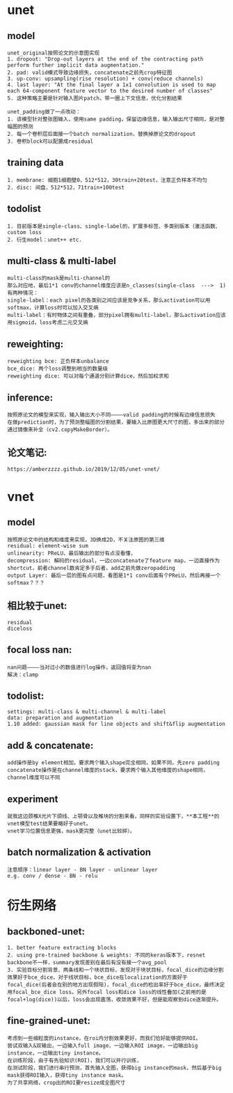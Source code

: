 # unet
## model
    unet_original按照论文的示意图实现
    1. dropout: "Drop-out layers at the end of the contracting path perform further implicit data augmentation."
    2. pad: valid模式导致边缘损失，concatenate之前先crop特征图
    3. up-conv: upsampling(rise resolution) + conv(reduce channels)
    4. last layer: "At the final layer a 1x1 convolution is used to map each 64-component feature vector to the desired number of classes"
    5. 这种策略主要是针对输入图片patch，带一圈上下文信息，优化分割结果
    
    unet_padding做了一点改动：
    1. 该模型针对整张图输入，使用same padding，保留边缘信息，输入输出尺寸相同，是对整幅图的预测
    2. 每一个卷积层后面接一个batch normalization，替换掉原论文的dropout
    3. 卷积block可以配置成residual

## training data
    1. membrane: 细胞1细胞壁0，512*512，30train+20test，注意正负样本不均匀
    2. disc: 间盘，512*512，71train+100test

## todolist
    1. 目前版本是single-class、single-label的，扩展多标签、多类别版本（激活函数、custom loss
    2. 衍生model：unet++ etc.

## multi-class & multi-label
    multi-class的mask是multi-channel的
    那么对应地，最后1*1 conv的channel维度应该是n_classes(single-class  --->  1)
    有两种情况：
    single-label：each pixel的各类别之间应该是竞争关系，那么activation可以用softmax，计算loss时可以加入交叉熵
    multi-label：有时物体之间有重叠，部分pixel拥有multi-label，那么activation应该用sigmoid，loss考虑二元交叉熵

## reweighting:
    reweighting bce: 正负样本unbalance
    bce_dice: 两个loss调整到相当的数量级
    reweighting dice: 可以对每个通道分别计算dice，然后加权求和

## inference:
    按照原论文的模型来实现，输入输出大小不同————valid padding的时候有边缘信息损失
    在做prediction时，为了预测整幅图的分割结果，要输入比原图更大尺寸的图，多出来的部分通过镜像来补全（cv2.copyMakeBorder）。

## 论文笔记:
    https://amberzzzz.github.io/2019/12/05/unet-vnet/




# vnet
## model
    按照原论文中的结构和维度来实现，3D换成2D，不关注原图的第三维
    residual: element-wise sum
    unlinearity: PReLU，最后输出的部分有点没看懂，
    decompression: 解码的residual，一边concatenate了feature map，一边直接作为shortcut，前者channel数肯定多于后者，add之前先做zeropadding
    output Layer: 最后一层的图有点问题，看图是1*1 conv后面有个PReLU，然后再接一个softmax？？？

## 相比较于unet:
    residual
    diceloss

## focal loss nan:
    nan问题————当对过小的数值进行log操作，返回值将变为nan
    解决：clamp

## todolist:
    settings: multi-class & multi-channel & multi-label
    data: preparation and augmentation
    1.10 added: gaussian mask for line objects and shift&flip augmentation

## add & concatenate:
    add操作是by element相加，要求两个输入shape完全相同，如果不同，先zero padding
    concatenate操作是在channel维度的stack，要求两个输入其他维度的shape相同，channel维度可以不同

## experiment
    就我这边颈椎X光片下颌线、上颚骨以及椎块的分割来看，同样的实验设置下，**本工程**的vnet模型test结果要略好于unet。
    vnet学习位置信息更强，mask更完整（unet比较碎）。

## batch normalization & activation
    注意顺序：linear layer - BN layer - unlinear layer
    e.g. conv / dense - BN - relu


# 衍生网络
## backboned-unet:
    1. better feature extracting blocks
    2. using pre-trained backbone & weights: 不同的keras版本下，resnet backbone不一样，summary发现差别在最后有没有接一个avg_pool
    3. 实验目标分割背景、两条线和一个块状目标，发现对于块状目标，focal_dice的边缘分割效果好于bce_dice，对于线状目标，bce_dice在localization的方面好于focal_dice(后者会在别的地方出现假阳)，focal_dice的检出率好于bce_dice，最终决定用focal_bce_dice loss。另外focal loss和dice loss的线性叠加(之前用的是focal+log(dice))以后，loss会出现震荡，收敛效果不好，但是能观察到dice逐渐提升。

## fine-grained-unet:
    考虑到一些细粒度的instance，在roi内分割效果更好，而我们恰好能够提供ROI。
    尝试双输入&双输出，一边输入full image，一边输入ROI image，一边输出big instance，一边输出tiny instance。
    在训练阶段，由于有先验知识(ROI)，我们可以并行训练，
    在测试阶段，我们进行串行预测，首先输入全图，获得big instance的mask，然后基于big mask获得ROI输入，获得tiny instance mask。
    为了共享网络，crop出的ROI要resize成全图尺寸


